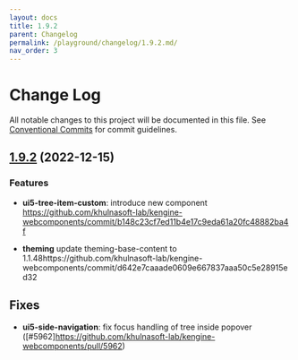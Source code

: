```yaml
---
layout: docs
title: 1.9.2
parent: Changelog
permalink: /playground/changelog/1.9.2.md/
nav_order: 3
---
```


# Change Log

All notable changes to this project will be documented in this file.
See [Conventional Commits](https://conventionalcommits.org) for commit guidelines.

## [1.9.2](https://github.com/khulnasoft-lab/kengine-webcomponents/compare/v1.9.1...v1.9.2) (2022-12-15)

### Features
* **ui5-tree-item-custom**: introduce new component https://github.com/khulnasoft-lab/kengine-webcomponents/commit/b148c23cf7ed11b4e17c9eda61a20fc48882ba4f

* **theming** update theming-base-content to 1.1.48https://github.com/khulnasoft-lab/kengine-webcomponents/commit/d642e7caaade0609e667837aaa50c5e28915ed32

## Fixes

* **ui5-side-navigation**: fix focus handling of tree inside popover ([#5962]https://github.com/khulnasoft-lab/kengine-webcomponents/pull/5962)